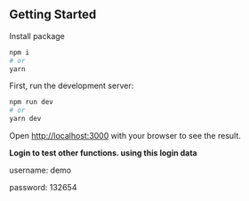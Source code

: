 ## Getting Started
Install package

```bash
npm i
# or
yarn
```

First, run the development server:

```bash
npm run dev
# or
yarn dev
```

Open [http://localhost:3000](http://localhost:3000) with your browser to see the result.

**Login to test other functions. using this login data**

username: demo 

password: 132654